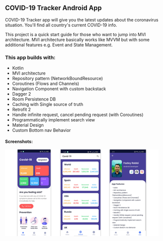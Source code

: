 ## COVID-19 Tracker Android App

COVID-19 Tracker app will give you the latest updates about the coronavirus situation. You'll find all country's current COVID-19 info.

This project is a quick start guide for those who want to jump into MVI architecture. MVI architecture basically works like MVVM but with some additional features e.g. Event and State Management.

### This app builds with: 

- Kotlin
- MVI architecture
- Repository pattern (NetworkBoundResource)
- Coroutines (Flows and Channels)
- Navigation Component with custom backstack 
- Dagger 2
- Room Persistence DB
- Caching with Single source of truth
- Retrofit 2
- Handle infinite request, cancel pending request (with Coroutines)
- Programmatically implement search view
- Material Design
- Custom Bottom nav Behavior

#### Screenshots:

![Home](/screenshots/1.jpg)

